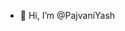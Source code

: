 - 👋 Hi, I’m @PajvaniYash
<!---
PajvaniYash/PajvaniYash is a ✨ special ✨ repository because its `README.md` (this file) appears on your GitHub profile.
You can click the Preview link to take a look at your changes.
--->
